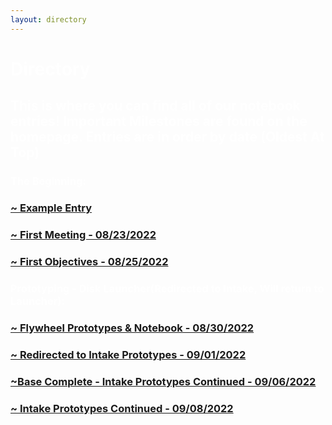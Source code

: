 ```yaml
---
layout: directory
---
```


<h1> <span style="color:white">Directory</span> </h1>
<h2 style="color:white"> This is where you can find all of our notebook entries! Important Milestones are found on the homepage. Entries are in order by date (Oldest At Top) </h2>
<h3 style="color:white">The Beginning:</h3>
<h3><a href="Entries/EntryExample">~ Example Entry </a></h3>
<p> </p>
<h3><a href="Entries/08-23-2022">~ First Meeting - 08/23/2022 </a></h3>
<p> </p>
<h3><a href="Entries/08-25-2022">~ First Objectives - 08/25/2022 </a></h3>
<p> </p>
<h3 style="color:white">Prototyping - Disk Launcher(Redirected to Intake, Will return to Launcher):</h3>
<h3><a href="Entries/08-30-2022">~ Flywheel Prototypes & Notebook - 08/30/2022 </a></h3>
<p> </p>
<h3><a href="Entries/09-01-2022">~ Redirected to Intake Prototypes - 09/01/2022 </a></h3>
<p> </p>
<h3><a href="Entries/09-06-2022">~Base Complete - Intake Prototypes Continued - 09/06/2022</a></h3>
<p> </p>
<h3><a href="Entries/09-08-2022">~ Intake Prototypes Continued - 09/08/2022</a></h3>
<p> </p>


